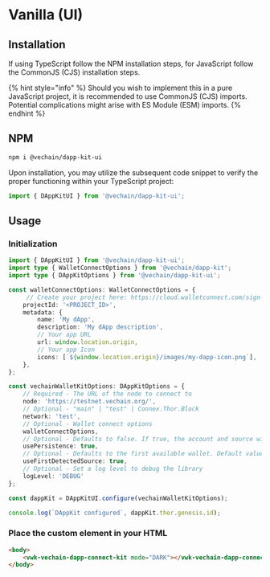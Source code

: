 # Vanilla (UI)

## Installation

If using TypeScript follow the NPM installation steps, for JavaScript follow the CommonJS (CJS) installation steps.

{% hint style="info" %}
Should you wish to implement this in a pure JavaScript project, it is recommended to use CommonJS (CJS) imports. Potential complications might arise with ES Module (ESM) imports.
{% endhint %}

## NPM

```bash
npm i @vechain/dapp-kit-ui
```

Upon installation, you may utilize the subsequent code snippet to verify the proper functioning within your TypeScript project:

```typescript
import { DAppKitUI } from '@vechain/dapp-kit-ui';
```

## Usage

### Initialization

```typescript
import { DAppKitUI } from '@vechain/dapp-kit-ui';
import type { WalletConnectOptions } from '@vechain/dapp-kit';
import type { DAppKitOptions } from '@vechain/dapp-kit-ui';

const walletConnectOptions: WalletConnectOptions = {
     // Create your project here: https://cloud.walletconnect.com/sign-up
    projectId: '<PROJECT_ID>',
    metadata: {
        name: 'My dApp',
        description: 'My dApp description',
        // Your app URL
        url: window.location.origin, 
        // Your app Icon
        icons: [`${window.location.origin}/images/my-dapp-icon.png`], 
    },
};

const vechainWalletKitOptions: DAppKitOptions = {
    // Required - The URL of the node to connect to
    node: 'https://testnet.vechain.org/', 
    // Optional - "main" | "test" | Connex.Thor.Block
    network: 'test', 
    // Optional - Wallet connect options
    walletConnectOptions, 
    // Optional - Defaults to false. If true, the account and source will be persisted in local storage
    usePersistence: true, 
    // Optional - Defaults to the first available wallet. Default value is false
    useFirstDetectedSource: true,
    // Optional - Set a log level to debug the library
    logLevel: 'DEBUG'
};

const dappKit = DAppKitUI.configure(vechainWalletKitOptions);

console.log(`DAppKit configured`, dappKit.thor.genesis.id);
```

### Place the custom element in your HTML

```html
<body>
    <vwk-vechain-dapp-connect-kit mode="DARK"></vwk-vechain-dapp-connect-kit>
</body>
```
